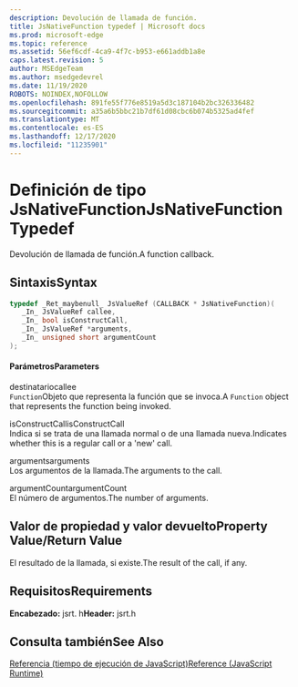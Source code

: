 ```yaml
---
description: Devolución de llamada de función.
title: JsNativeFunction typedef | Microsoft docs
ms.prod: microsoft-edge
ms.topic: reference
ms.assetid: 56ef6cdf-4ca9-4f7c-b953-e661addb1a8e
caps.latest.revision: 5
author: MSEdgeTeam
ms.author: msedgedevrel
ms.date: 11/19/2020
ROBOTS: NOINDEX,NOFOLLOW
ms.openlocfilehash: 891fe55f776e8519a5d3c187104b2bc326336482
ms.sourcegitcommit: a35a6b5bbc21b7df61d08cbc6b074b5325ad4fef
ms.translationtype: MT
ms.contentlocale: es-ES
ms.lasthandoff: 12/17/2020
ms.locfileid: "11235901"
---
```

# <span data-ttu-id="ad237-103">Definición de tipo JsNativeFunction</span><span class="sxs-lookup"><span data-stu-id="ad237-103">JsNativeFunction Typedef</span></span>

<span data-ttu-id="ad237-104">Devolución de llamada de función.</span><span class="sxs-lookup"><span data-stu-id="ad237-104">A function callback.</span></span>  
  
## <span data-ttu-id="ad237-105">Sintaxis</span><span class="sxs-lookup"><span data-stu-id="ad237-105">Syntax</span></span>  
  
```cpp  
typedef _Ret_maybenull_ JsValueRef (CALLBACK * JsNativeFunction)(  
   _In_ JsValueRef callee,  
   _In_ bool isConstructCall,  
   _In_ JsValueRef *arguments,  
   _In_ unsigned short argumentCount  
);  
```  
  
#### <span data-ttu-id="ad237-106">Parámetros</span><span class="sxs-lookup"><span data-stu-id="ad237-106">Parameters</span></span>  
 <span data-ttu-id="ad237-107">destinatario</span><span class="sxs-lookup"><span data-stu-id="ad237-107">callee</span></span>  
 <span data-ttu-id="ad237-108">`Function`Objeto que representa la función que se invoca.</span><span class="sxs-lookup"><span data-stu-id="ad237-108">A `Function` object that represents the function being invoked.</span></span>  
  
 <span data-ttu-id="ad237-109">isConstructCall</span><span class="sxs-lookup"><span data-stu-id="ad237-109">isConstructCall</span></span>  
 <span data-ttu-id="ad237-110">Indica si se trata de una llamada normal o de una llamada nueva.</span><span class="sxs-lookup"><span data-stu-id="ad237-110">Indicates whether this is a regular call or a 'new' call.</span></span>  
  
 <span data-ttu-id="ad237-111">arguments</span><span class="sxs-lookup"><span data-stu-id="ad237-111">arguments</span></span>  
 <span data-ttu-id="ad237-112">Los argumentos de la llamada.</span><span class="sxs-lookup"><span data-stu-id="ad237-112">The arguments to the call.</span></span>  
  
 <span data-ttu-id="ad237-113">argumentCount</span><span class="sxs-lookup"><span data-stu-id="ad237-113">argumentCount</span></span>  
 <span data-ttu-id="ad237-114">El número de argumentos.</span><span class="sxs-lookup"><span data-stu-id="ad237-114">The number of arguments.</span></span>  
  
## <span data-ttu-id="ad237-115">Valor de propiedad y valor devuelto</span><span class="sxs-lookup"><span data-stu-id="ad237-115">Property Value/Return Value</span></span>  
 <span data-ttu-id="ad237-116">El resultado de la llamada, si existe.</span><span class="sxs-lookup"><span data-stu-id="ad237-116">The result of the call, if any.</span></span>  
  
## <span data-ttu-id="ad237-117">Requisitos</span><span class="sxs-lookup"><span data-stu-id="ad237-117">Requirements</span></span>  
 <span data-ttu-id="ad237-118">**Encabezado:** jsrt. h</span><span class="sxs-lookup"><span data-stu-id="ad237-118">**Header:** jsrt.h</span></span>  
  
## <span data-ttu-id="ad237-119">Consulta también</span><span class="sxs-lookup"><span data-stu-id="ad237-119">See Also</span></span>  
 [<span data-ttu-id="ad237-120">Referencia (tiempo de ejecución de JavaScript)</span><span class="sxs-lookup"><span data-stu-id="ad237-120">Reference (JavaScript Runtime)</span></span>](../chakra-hosting/reference-javascript-runtime.md)
